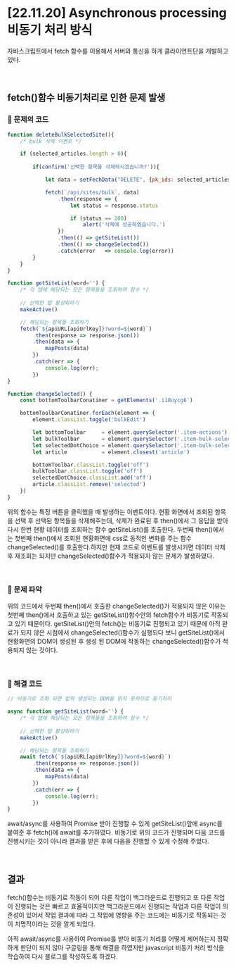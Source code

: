# [22.11.20] Asynchronous processing 비동기 처리 방식
자바스크립트에서 fetch 함수를 이용해서 서버와 통신을 하게 클라이언트단을 개발하고 있다. 

<br>

## fetch()함수 비동기처리로 인한 문제 발생
### 📌 문제의 코드
```javascript
function deleteBulkSelectedSite(){
    /* bulk 삭제 이벤트 */

    if (selected_articles.length > 0){
   
        if(confirm('선택한 항목을 삭제하시겠습니까?')){

            let data = setFechData("DELETE", {pk_ids: selected_articles, user: 'User Id'})

            fetch(`/api/sites/bulk`, data)
                .then(response => {
                    let status = response.status

                    if (status == 200)
                        alert('삭제에 성공하였습니다.')                    
                })
                .then(() => getSiteList())
                .then(() => changeSelected())
                .catch(error   => console.log(error))
        }      
    }
}

function getSiteList(word='') {
    /* 각 탭에 해당되는 모든 항목들을 조회하여 함수 */
    
    // 선택한 탭 활성화하기  
    makeActive()

    // 해당되는 항목들 조회하기  
    fetch(`${apiURL[apiUrlKey]}?word=${word}`)
        .then(response => response.json())
        .then(data => {
            mapPosts(data)
        })
        .catch(err => {
            console.log(err);
        })
}

function changeSelected() {
    const bottomToolbarConatiner = getElements('.i18uycg6')

    bottomToolbarConatiner.forEach(element => {
        element.classList.toggle('bulkEdit')

        let bottomToolbar     = element.querySelector('.item-actions')
        let bulkToolbar       = element.querySelector('.item-bulk-select')
        let selectedDotChoice = element.querySelector('.item-bulk-select>.i1qqph0t>.select-icon-svg>.select-dot-choice')
        let article           = element.closest('article')

        bottomToolbar.classList.toggle('off')
        bulkToolbar.classList.toggle('off')
        selectedDotChoice.classList.add('off')
        article.classList.remove('selected')
    })
}
```
위의 함수는 특정 버튼을 클릭했을 때 발생하는 이벤트이다. 현황 화면에서 조회된 항목을 선택 후 선택된 항목들을 삭제해주는데, 삭제가 완료된 후 then()에서 그 응답을 받아 다시 한번 현황 데이터를 조회하는 함수 getSiteList()를 호출한다. 두번째 then()에서는 첫번째 then()에서 조회된 현황화면에 css로 동적인 변화를 주는 함수 changeSelected()를 호출한다.하지만 현재 코드로 이벤트를 발생시키면 데이터 삭제 후 재조회는 되지만 changeSelected()함수가 적용되지 않는 문제가 발생하였다. 

<br>

### 📌 문제 파악
위의 코드에서 두번째 then()에서 호출한 changeSelected()가 적용되지 않은 이유는 첫번째 then()에서 호출하고 있는 getSiteList()함수안의 fetch함수가 비동기로 작동되고 있기 때문이다. getSiteList()안의 fetch()는 비동기로 진행되고 있기 때문에 아직 완료가 되지 않은 시점에서 changeSelected()함수가 실행되다 보니 getSiteList()에서 현황화면의 DOM이 생성된 후 생성 된 DOM에 작동하는 changeSelected()함수가 적용되지 않는 것이다.

<br>

### 📌 해결 코드
```javascript
// 비동기로 조회 되면 앞의 생성되는 DOM을 읽지 못하므로 동기처리

async function getSiteList(word='') {
    /* 각 탭에 해당되는 모든 항목들을 조회하여 함수 */
    
    // 선택한 탭 활성화하기  
    makeActive()

    // 해당되는 항목들 조회하기  
    await fetch(`${apiURL[apiUrlKey]}?word=${word}`)
        .then(response => response.json())
        .then(data => {
            mapPosts(data)
        })
        .catch(err => {
            console.log(err);
        })
}
```
await/async를 사용하여 Promise 받아 진행할 수 있게 getSiteList()앞에 async를 붙여준 후 fetch()에 await를 추가하였다. 비동기로 위의 코드가 진행되며 다음 코드를 진행시키는 것이 아니라 결과를 받은 후에 다음을 진행할 수 있게 수정해 주었다.

<br>

## 결과
fetch()함수는 비동기로 작동이 되어 다른 작업이 백그라운드로 진행되고 또 다른 작업이 진행되는 것은 빠르고 효율적이지만 백그라운드에서 진행되는 작업과 다른 작업이 의존성이 있어서 작업 결과에 따라 그 작업에 영향을 주는 코드에는 비동기로 작동되는 것이 치명적이라는 것을 알게 되었다.

아직 await/async를 사용하여 Promise를 받아 비동기 처리를 어떻게 제어하는지 정확하게 판단이 되지 않아 구글링을 통해 해결을 하였지만 javascript 비동기 처리 방식을 학습하여 다시 블로그를 작성하도록 하겠다.

